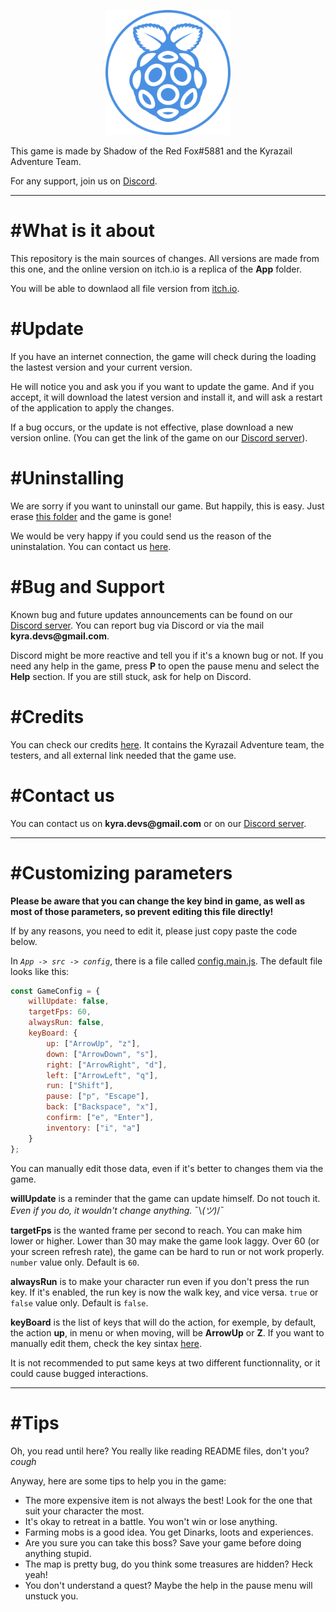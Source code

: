 <p align="center">
    <img src="./App/resources/Image/Intro/icon.png" alt="teamIcon" width="200" title="Team icon" />
</p>

This game is made by Shadow of the Red Fox\#5881 and the Kyrazail
Adventure Team. 

For any support, join us on [Discord](https://discord.gg/5mF5AHnRCr).

------------------------------------------------------------------------

#What is it about
================

This repository is the main sources of changes. All versions are made from this one, and the online version on itch.io is a replica of the **App** folder.

You will be able to downlaod all file version from [itch.io](https://shadowoftheredfox.itch.io/kyrazail-adventure).


#Update
======

If you have an internet connection, the game will check during the
loading the lastest version and your current version.

He will notice you and ask you if you want to update the game. And if
you accept, it will download the latest version and install it, and will
ask a restart of the application to apply the changes.

If a bug occurs, or the update is not effective, plase download a new
version online. (You can get the link of the game on our [Discord
server](https://discord.gg/5mF5AHnRCr)).

#Uninstalling
============

We are sorry if you want to uninstall our game. But happily, this is
easy. Just erase [this folder](./) and the game is gone! 

We would be
very happy if you could send us the reason of the uninstalation. You can
contact us [here](./README.html#contact-us).

#Bug and Support
===============

Known bug and future updates announcements can be found on our [Discord server](https://discord.gg/5mF5AHnRCr). You can report bug via Discord
or via the mail ****kyra.devs\@gmail.com****. 

Discord might be more
reactive and tell you if it's a known bug or not. If you need any help
in the game, press **P** to open the pause menu and select the **Help**
section. If you are still stuck, ask for help on Discord.

#Credits
=======

You can check our credits [here](./App/credits.html).
It contains the Kyrazail Adventure team, the testers, and all external link needed that the game use.

#Contact us
==========

You can contact us on ****kyra.devs\@gmail.com**** or on our [Discord server](https://discord.gg/5mF5AHnRCr).

------------------------------------------------------------------------

#Customizing parameters
======================

**Please be aware that you can change the key bind in game, as well as
most of those parameters, so prevent editing this file directly!**

If by any reasons, you need to edit it, please just copy paste the code below.

In *`App -> src -> config`*, there is a file called
[config.main.js](./App/src/config/config.main.js). The default file looks like this:

```js
const GameConfig = {
    willUpdate: false,
    targetFps: 60,
    alwaysRun: false,
    keyBoard: {
        up: ["ArrowUp", "z"],
        down: ["ArrowDown", "s"],
        right: ["ArrowRight", "d"],
        left: ["ArrowLeft", "q"],
        run: ["Shift"],
        pause: ["p", "Escape"],
        back: ["Backspace", "x"],
        confirm: ["e", "Enter"],
        inventory: ["i", "a"]
    }
};
```

You can manually edit those data, even if it's better to changes them via the game.

**willUpdate** is a reminder that the game can update himself. Do not touch it. *Even if you do, it wouldn't change anything.* ¯\\_(ツ)_/¯

**targetFps** is the wanted frame per second to reach. You can make him lower or higher.
Lower than 30 may make the game look laggy.
Over 60 (or your screen refresh rate), the game can be hard to run or not work properly. `number` value only. Default is ``60``.

**alwaysRun** is to make your character run even if you don't press the run key. If it's enabled, the run key is now the walk key, and vice versa. `true` or `false` value only. Default is ``false``.

**keyBoard** is the list of keys that will do the action, for exemple, by default, the action **up**, in menu or when moving, will be **ArrowUp** or **Z**.
If you want to manually edit them, check the key sintax [here](https://www.freecodecamp.org/news/javascript-keycode-list-keypress-event-key-codes/#a-full-list-of-key-event-values). 

It is not recommended to put same keys at two different functionnality, or it could cause bugged interactions.

------------------------------------------------------------------------

#Tips
=====

Oh, you read until here? You really like reading README files, don't you? *cough*

Anyway, here are some tips to help you in the game:
- The more expensive item is not always the best! Look for the one that suit your character the most.
- It's okay to retreat in a battle. You won't win or lose anything.
- Farming mobs is a good idea. You get Dinarks, loots and experiences.
- Are you sure you can take this boss? Save your game before doing anything stupid.
- The map is pretty bug, do you think some treasures are hidden? Heck yeah!
- You don't understand a quest? Maybe the help in the pause menu will unstuck you.